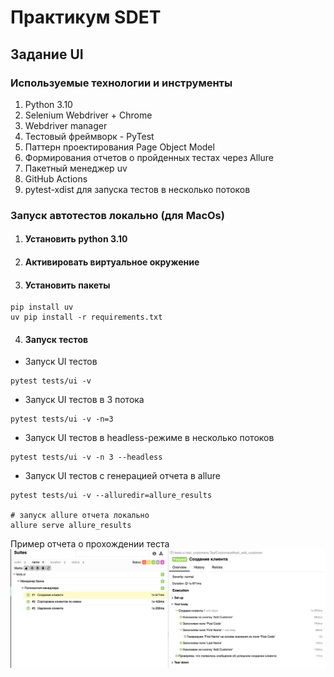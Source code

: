 # Практикум SDET
## Задание UI

### Используемые технологии и инструменты
1) Python 3.10
2) Selenium Webdriver + Chrome
3) Webdriver manager
4) Тестовый фреймворк - PyTest
5) Паттерн проектирования Page Object Model
6) Формирования отчетов о пройденных тестах через Allure
7) Пакетный менеджер uv
8) GitHub Actions
9) pytest-xdist для запуска тестов в несколько потоков

### Запуск автотестов локально (для MacOs)

1. #### Установить python 3.10
2. #### Активировать виртуальное окружение

3. #### Установить пакеты
```
pip install uv
uv pip install -r requirements.txt
```
4. #### Запуск тестов 
* Запуск UI тестов
```
pytest tests/ui -v
```
* Запуск UI тестов в 3 потока
```
pytest tests/ui -v -n=3
```
* Запуск UI тестов в headless-режиме в несколько потоков
```
pytest tests/ui -v -n 3 --headless
```

* Запуск UI тестов с генерацией отчета в allure
```
pytest tests/ui -v --alluredir=allure_results

# запуск allure отчета локально
allure serve allure_results
```
Пример отчета о прохождении теста
![img.png](img.png)

